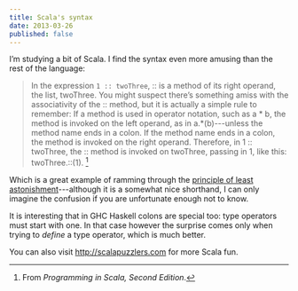 ```yaml
---
title: Scala's syntax
date: 2013-03-26
published: false
---
```


I’m studying a bit of Scala.  I find the syntax even more amusing than the rest
of the language:

> In the expression `1 :: twoThree`, :: is a method of its right operand, the
> list, twoThree. You might suspect there’s something amiss with the
> associativity of the :: method, but it is actually a simple rule to remember:
> If a method is used in operator notation, such as a * b, the method is invoked
> on the left operand, as in a.*(b)---unless the method name ends in a colon. If
> the method name ends in a colon, the method is invoked on the right
> operand. Therefore, in 1 :: twoThree, the :: method is invoked on twoThree,
> passing in 1, like this: twoThree.::(1). [^1]

Which is a great example of ramming through the [principle of least
astonishment](https://en.wikipedia.org/wiki/Principle_of_least_astonishment)---although
it is a somewhat nice shorthand, I can only imagine the confusion if you are
unfortunate enough not to know.

It is interesting that in GHC Haskell colons are special too: type operators
must start with one.  In that case however the surprise comes only when trying
to *define* a type operator, which is much better.

You can also visit <http://scalapuzzlers.com> for more Scala fun.

[^1]: From *Programming in Scala, Second Edition*.
